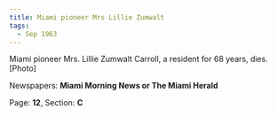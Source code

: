 ```yaml
---  
title: Miami pioneer Mrs Lillie Zumwalt  
tags:  
  - Sep 1963  
---  
```

  
Miami pioneer Mrs. Lillie Zumwalt Carroll, a resident for 68 years, dies. [Photo]  
  
Newspapers: **Miami Morning News or The Miami Herald**  
  
Page: **12**, Section: **C** 
